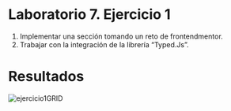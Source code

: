 # Laboratorio 7. Ejercicio 1
1.	Implementar una sección tomando un reto de frontendmentor.
2.	Trabajar con la integración de la librería “Typed.Js”.

# Resultados

![ejercicio1GRID](https://user-images.githubusercontent.com/117755180/218218613-53ab5373-11cb-47e8-a87e-c740fad0d163.png)

